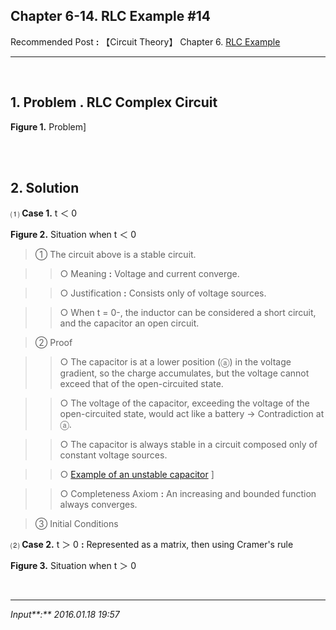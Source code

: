 ## **Chapter 6-14. RLC Example #14**

Recommended Post **:** 【Circuit Theory】 Chapter 6. [RLC Example](https://jb243.github.io/pages/23)

---

<br>

## 1\. Problem **.** RLC Complex Circuit

**Figure 1.** Problem]

<br>

<br>

## **2\. Solution**

 ⑴ **Case 1.** t ＜ 0

**Figure 2.** Situation when t ＜ 0

> ① The circuit above is a stable circuit.

>> ○ Meaning **:** Voltage and current converge.

>> ○ Justification **:** Consists only of voltage sources.

>> ○ When t = 0-, the inductor can be considered a short circuit, and the capacitor an open circuit.

> ② Proof

>> ○ The capacitor is at a lower position (ⓐ) in the voltage gradient, so the charge accumulates, but the voltage cannot exceed that of the open-circuited state.

>> ○ The voltage of the capacitor, exceeding the voltage of the open-circuited state, would act like a battery → Contradiction at ⓐ.

>> ○ The capacitor is always stable in a circuit composed only of constant voltage sources.

>> ○ [Example of an unstable capacitor](https://jb243.github.io/pages/30) ]

>> ○ Completeness Axiom **:** An increasing and bounded function always converges.

> ③ Initial Conditions

 ⑵ **Case 2.** t ＞ 0 **:** Represented as a matrix, then using Cramer's rule

**Figure 3.** Situation when t ＞ 0

<br>

---

_Input**:** 2016.01.18 19:57_
